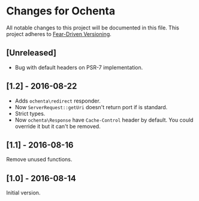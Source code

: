 # Changes for Ochenta

All notable changes to this project will be documented in this file.
This project adheres to [Fear-Driven Versioning](https://github.com/jonathanong/ferver).

## [Unreleased]

- Bug with default headers on PSR-7 implementation.

## [1.2] - 2016-08-22

- Adds `ochenta\redirect` responder.
- Now `ServerRequest::getUri` doesn't return port if is standard.
- Strict types.
- Now `ochenta\Response` have `Cache-Control` header by default.
  You could override it but it can't be removed.

## [1.1] - 2016-08-16

Remove unused functions.

## [1.0] - 2016-08-14

Initial version.
